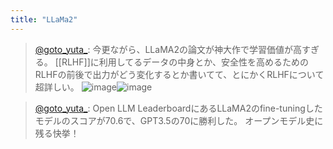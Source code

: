 ```yaml
---
title: "LLaMa2"
---
```


> [@goto_yuta_](https://twitter.com/goto_yuta_/status/1684732906005241856?s=20): 今更ながら、LLaMA2の論文が神大作で学習価値が高すぎる。
> [[RLHF]]に利用してるデータの中身とか、安全性を高めるためのRLHFの前後で出力がどう変化するとか書いてて、とにかくRLHFについて超詳しい。
> ![image](https://pbs.twimg.com/media/F2Fd7UraEAADBjS.png)![image](https://pbs.twimg.com/media/F2Fd7Upa8AAKM-8.jpg)

> [@goto_yuta_](https://twitter.com/goto_yuta_/status/1684454407734546432?s=20): Open LLM LeaderboardにあるLLaMA2のfine-tuningしたモデルのスコアが70.6で、GPT3.5の70に勝利した。
> オープンモデル史に残る快挙！
